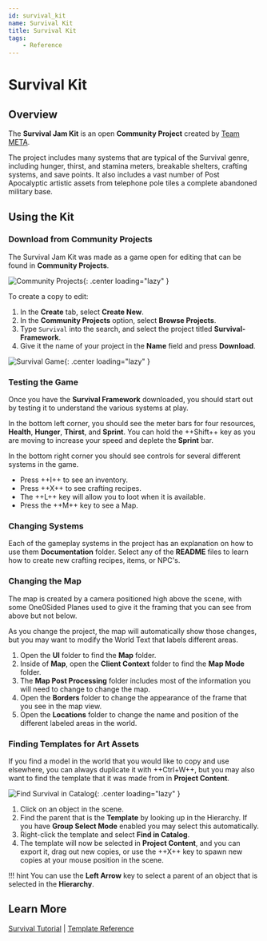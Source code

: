 ```yaml
---
id: survival_kit
name: Survival Kit
title: Survival Kit
tags:
    - Reference
---
```


# Survival Kit

## Overview

The **Survival Jam Kit** is an open **Community Project** created by [Team META](https://core-team-meta.github.io/).

The project includes many systems that are typical of the Survival genre, including hunger, thirst, and stamina meters, breakable shelters, crafting systems, and save points. It also includes a vast number of Post Apocalyptic artistic assets from telephone pole tiles a complete abandoned military base.

## Using the Kit

### Download from Community Projects

The Survival Jam Kit was made as a game open for editing that can be found in **Community Projects**.

![Community Projects](../img/Survival/Survival_CommunityProjects.png){: .center loading="lazy" }

To create a copy to edit:

1. In the **Create** tab, select **Create New**.
2. In the **Community Projects** option, select **Browse Projects**.
3. Type `Survival` into the search, and select the project titled **Survival-Framework**.
4. Give it the name of your project in the **Name** field and press **Download**.

![Survival Game](../img/Survival/Survival_Game.png){: .center loading="lazy" }

### Testing the Game

Once you have the **Survival Framework** downloaded, you should start out by testing it to understand the various systems at play.

In the bottom left corner, you should see the meter bars for four resources, **Health**, **Hunger**, **Thirst**, and **Sprint**. You can hold the ++Shift++ key as you are moving to increase your speed and deplete the **Sprint** bar.

In the bottom right corner you should see controls for several different systems in the game.

- Press ++I++ to see an inventory.
- Press ++X++ to see crafting recipes.
- The ++L++ key will allow you to loot when it is available.
- Press the ++M++ key to see a Map.

### Changing Systems

Each of the gameplay systems in the project has an explanation on how to use them **Documentation** folder. Select any of the **README** files to learn how to create new crafting recipes, items, or NPC's.

### Changing the Map

The map is created by a camera positioned high above the scene, with some One0Sided Planes used to give it the framing that you can see from above but not below.

As you change the project, the map will automatically show those changes, but you may want to modify the World Text that labels different areas.

1. Open the **UI** folder to find the **Map** folder.
2. Inside of **Map**, open the **Client Context** folder to find the **Map Mode** folder.
3. The **Map Post Processing** folder includes most of the information you will need to change to change the map.
4. Open the **Borders** folder to change the appearance of the frame that you see in the map view.
5. Open the **Locations** folder to change the name and position of the different labeled areas in the world.

### Finding Templates for Art Assets

If you find a model in the world that you would like to copy and use elsewhere, you can always duplicate it with ++Ctrl+W++, but you may also want to find the template that it was made from in **Project Content**.

![Find Survival in Catalog](../img/Survival/Survival_FindInCatalog.png){: .center loading="lazy" }

1. Click on an object in the scene.
2. Find the parent that is the **Template** by looking up in the Hierarchy. If you have **Group Select Mode** enabled you may select this automatically.
3. Right-click the template and select **Find in Catalog**.
4. The template will now be selected in **Project Content**, and you can export it, drag out new copies, or use the ++X++ key to spawn new copies at your mouse position in the scene.

!!! hint
    You can use the **Left Arrow** key to select a parent of an object that is selected in the **Hierarchy**.

## Learn More

[Survival Tutorial](survival_tutorial.md) | [Template Reference](template_reference.md)
